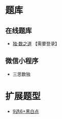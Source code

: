 # 题库

## 在线题库

- [独·数之道](http://www.sudokufans.org.cn/lx/game.index.php?type=hb7) 【需要登录】

## 微信小程序

- 三思数独

# 扩展题型
- [9选6+黑白点](../../混合类/9选6+黑白点.md)